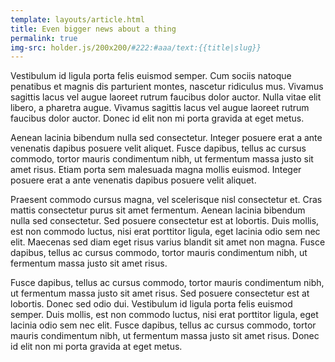 ```yaml
---
template: layouts/article.html
title: Even bigger news about a thing
permalink: true
img-src: holder.js/200x200/#222:#aaa/text:{{title|slug}}
---
```


Vestibulum id ligula porta felis euismod semper. Cum sociis natoque penatibus et magnis dis parturient montes, nascetur ridiculus mus. Vivamus sagittis lacus vel augue laoreet rutrum faucibus dolor auctor. Nulla vitae elit libero, a pharetra augue. Vivamus sagittis lacus vel augue laoreet rutrum faucibus dolor auctor. Donec id elit non mi porta gravida at eget metus.

Aenean lacinia bibendum nulla sed consectetur. Integer posuere erat a ante venenatis dapibus posuere velit aliquet. Fusce dapibus, tellus ac cursus commodo, tortor mauris condimentum nibh, ut fermentum massa justo sit amet risus. Etiam porta sem malesuada magna mollis euismod. Integer posuere erat a ante venenatis dapibus posuere velit aliquet.

Praesent commodo cursus magna, vel scelerisque nisl consectetur et. Cras mattis consectetur purus sit amet fermentum. Aenean lacinia bibendum nulla sed consectetur. Sed posuere consectetur est at lobortis. Duis mollis, est non commodo luctus, nisi erat porttitor ligula, eget lacinia odio sem nec elit. Maecenas sed diam eget risus varius blandit sit amet non magna. Fusce dapibus, tellus ac cursus commodo, tortor mauris condimentum nibh, ut fermentum massa justo sit amet risus.

Fusce dapibus, tellus ac cursus commodo, tortor mauris condimentum nibh, ut fermentum massa justo sit amet risus. Sed posuere consectetur est at lobortis. Donec sed odio dui. Vestibulum id ligula porta felis euismod semper. Duis mollis, est non commodo luctus, nisi erat porttitor ligula, eget lacinia odio sem nec elit. Fusce dapibus, tellus ac cursus commodo, tortor mauris condimentum nibh, ut fermentum massa justo sit amet risus. Donec id elit non mi porta gravida at eget metus.
